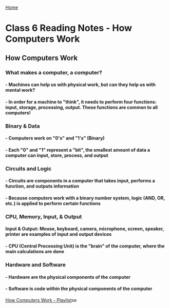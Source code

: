 [Home](https://pgmorales76.github.io/reading_notes/)

# Class 6 Reading Notes - How Computers Work

## How Computers Work

### What makes a computer, a computer?

#### - Machines can help us with physical work, but can they help us with mental work?

#### - In order for a machine to "think", it needs to perform four functions: input, storage, processing, output. These functions are common to all computers!

### Binary & Data

#### - Computers work on "0's" and "1's" (Binary)

#### - Each "0" and "1" represent a "bit", the smallest amount of data a computer can input, store, process, and output

### Circuits and Logic

#### - Circuits are components in a computer that takes input, performs a function, and outputs information

#### - Because computers work with a binary number system, logic (AND, OR, etc.) is applied to perform certain functions

### CPU, Memory, Input, & Output

#### Input & Output: Mouse, keyboard, camera, microphone, screen, speaker, printer are examples of input and output devices

#### - CPU (Central Processing Unit) is the "brain" of the computer, where the main calculations are done

### Hardware and Software

#### - Hardware are the physical components of the computer

#### - Software is code within the physical components of the computer

[How Computers Work - Playlist](https://www.youtube.com/playlist?list=PLzdnOPI1iJNcsRwJhvksEo1tJqjIqWbN-)se